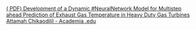 [( PDF) Development of a Dynamic #NeuralNetwork Model for Multistep ahead Prediction of Exhaust Gas Temperature in Heavy Duty Gas Turbines   Attamah Chikaodilil - Academia .edu](https://qi.tc/qi/111828)